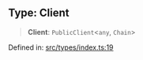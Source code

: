 
## Type: Client

> **Client**: `PublicClient`\<`any`, `Chain`\>

Defined in: [src/types/index.ts:19](https://github.com/centrifuge/sdk/blob/212732e73f25bd4510d6678f3b949dc7a9984e80/src/types/index.ts#L19)
